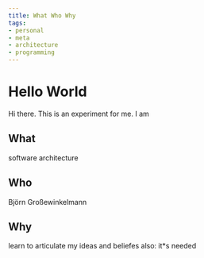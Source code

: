 ```yaml
---
title: What Who Why
tags:
- personal
- meta
- architecture
- programming
---
```

# Hello World
Hi there. 
This is an experiment for me. I am 
## What
software architecture
## Who 
Björn Großewinkelmann
## Why
learn to articulate my ideas and beliefes
also: it*s needed
<!--stackedit_data:
eyJoaXN0b3J5IjpbLTE3Mzc3MTI3NTEsLTU3NDY1MzY4LDE5Mz
Y3NTU0NDksLTUwMDQ3NDIzNl19
-->